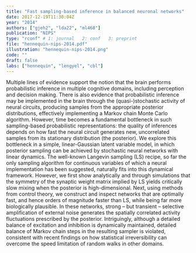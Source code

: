 ```yaml
---
title: "Fast sampling-based inference in balanced neuronal networks"
date: 2017-12-19T11:30:04Z
year: "2014"
authors: ["gjeh2", "lda22", "ml468"]
publication: "NIPS"
type: "rconf" # 1: journal   2: conf   3: preprint
file: "hennequin-nips-2014.pdf"
illustration: "hennequin-nips-2014.png"
code: ""
draft: false
labs: ["hennequin", "lengyel", "cbl"]
---
```


Multiple lines of evidence support the notion that the brain performs
probabilistic inference in multiple cognitive domains, including perception and
decision making. There is also evidence that probabilistic inference may be
implemented in the brain through the (quasi-)stochastic activity of neural
circuits, producing samples from the appropriate posterior distributions,
effectively implementing a Markov chain Monte Carlo algorithm. However, time
becomes a fundamental bottleneck in such sampling-based probabilistic
representations: the quality of inferences depends on how fast the neural
circuit generates new, uncorrelated samples from its stationary distribution
(the posterior). We explore this bottleneck in a simple, linear-Gaussian latent
variable model, in which posterior sampling can be achieved by stochastic
neural networks with linear dynamics. The well-known Langevin sampling (LS)
recipe, so far the only sampling algorithm for continuous variables of which a
neural implementation has been suggested, naturally fits into this dynamical
framework. However, we first show analytically and through simulations that the
symmetry of the synaptic weight matrix implied by LS yields critically slow
mixing when the posterior is high-dimensional. Next, using methods from control
theory, we construct and inspect networks that are optimally fast, and hence
orders of magnitude faster than LS, while being far more biologically
plausible. In these networks, strong – but transient – selective amplification
of external noise generates the spatially correlated activity fluctuations
prescribed by the posterior. Intriguingly, although a detailed balance of
excitation and inhibition is dynamically maintained, detailed balance of Markov
chain steps in the resulting sampler is violated, consistent with recent
findings on how statistical irreversibility can overcome the speed limitation
of random walks in other domains.


